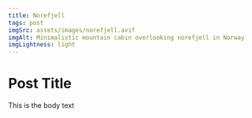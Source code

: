 ```yaml
---
title: Norefjell
tags: post
imgSrc: assets/images/norefjell.avif
imgAlt: Minimalistic mountain cabin overlooking norefjell in Norway
imgLightness: light
---
```

# Post Title

This is the body text